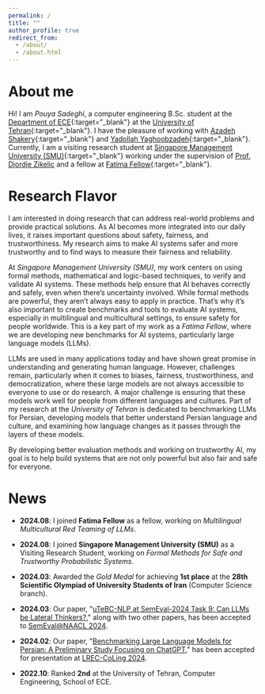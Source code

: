 ```yaml
---
permalink: /
title: ""
author_profile: true
redirect_from: 
  - /about/
  - /about.html
---
```


About me
======
Hi!
I am *Pouya Sadeghi*, a computer engineering B.Sc. student at the 
[Department of ECE](https://ece.ut.ac.ir/en/ece){:target="_blank"} at the [University of Tehran](https://ut.ac.ir/en){:target="_blank"}.
I have the pleasure of working with [Azadeh Shakery](https://ece.ut.ac.ir/en/~shakery){:target="_blank"} and
[Yadollah Yaghoobzadeh](https://yyaghoobzadeh.github.io/){:target="_blank"}. Currently, I am a visiting research student at 
[Singapore Management University (SMU)](https://www.smu.edu.sg/){:target="_blank"} working under the supervision of [Prof. Djordje Zikelic](https://djordjezikelic.github.io)
and a fellow at [Fatima Fellow](https://fatimafellow.com/){:target="_blank"}.

Research Flavor
======
I am interested in doing research that can address real-world problems and provide practical solutions.
As AI becomes more integrated into our daily lives, it raises important questions about safety, fairness, and trustworthiness.
My research aims to make AI systems safer and more trustworthy and to find ways to measure their fairness and reliability. 

At _Singapore Management University (SMU)_, my work centers on using formal methods, mathematical and logic-based techniques, to verify and validate AI systems. 
These methods help ensure that AI behaves correctly and safely, even when there’s uncertainty involved. 
While formal methods are powerful, they aren’t always easy to apply in practice. 
That’s why it’s also important to create benchmarks and tools to evaluate AI systems, especially in multilingual and multicultural settings, to ensure safety for people worldwide. 
This is a key part of my work as a _Fatima Fellow_, where we are developing new benchmarks for AI systems, particularly large language models (LLMs).

LLMs are used in many applications today and have shown great promise in understanding and generating human language. 
However, challenges remain, particularly when it comes to biases, fairness, trustworthiness, and democratization, where these large models are not always accessible to everyone to use or do research.
A major challenge is ensuring that these models work well for people from different languages and cultures. Part of my research at the _University of Tehran_ is dedicated to benchmarking LLMs for Persian, developing models that better understand Persian language and culture, and examining how language changes as it passes through the layers of these models.

By developing better evaluation methods and working on trustworthy AI, my goal is to help build systems that are not only powerful but also fair and safe for everyone.

News
======

- **2024.08**: I joined **Fatima Fellow** as a fellow, working on *Multilingual Multicultural Red Teaming of LLMs*.

- **2024.08**: I joined **Singapore Management University (SMU)** as a Visiting Research Student, working on *Formal Methods for Safe and Trustworthy Probabilistic Systems*.

- **2024.03**: Awarded the _Gold Medal_ for achieving **1st place** at the **28th Scientific Olympiad of University Students of Iran** (Computer Science branch).

- **2024.03**: Our paper, "[uTeBC-NLP at SemEval-2024 Task 9: Can LLMs be Lateral Thinkers?](https://aclanthology.org/2024.semeval-1.251/)," along with two other papers, has been accepted to [SemEval@NAACL 2024](https://semeval.github.io/SemEval2024/).

- **2024.02**: Our paper, "[Benchmarking Large Language Models for Persian: A Preliminary Study Focusing on ChatGPT](https://aclanthology.org/2024.lrec-main.197/)," has been accepted for presentation at [LREC-CoLing 2024](https://lrec-coling-2024.org/).

- **2022.10**: Ranked **2nd** at the University of Tehran, Computer Engineering, School of ECE.
